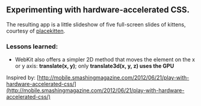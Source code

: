## Experimenting with hardware-accelerated CSS.

The resulting app is a little slideshow of five full-screen slides of kittens, courtesy of [placekitten](http://placekitten.com/).

### Lessons learned:

* WebKit also offers a simpler 2D method that moves the element on the x or y axis: **translate(x, y)**; only **translate3d(x, y, z) uses the GPU**

Inspired by: [http://mobile.smashingmagazine.com/2012/06/21/play-with-hardware-accelerated-css/](http://mobile.smashingmagazine.com/2012/06/21/play-with-hardware-accelerated-css/)